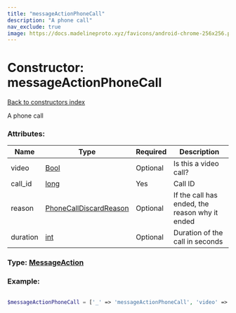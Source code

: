 ```yaml
---
title: "messageActionPhoneCall"
description: "A phone call"
nav_exclude: true
image: https://docs.madelineproto.xyz/favicons/android-chrome-256x256.png
---
```

# Constructor: messageActionPhoneCall  
[Back to constructors index](/API_docs/constructors/index.html)



A phone call

### Attributes:

| Name     |    Type       | Required | Description |
|----------|---------------|----------|-------------|
|video|[Bool](/API_docs/types/Bool.html) | Optional|Is this a video call?|
|call\_id|[long](/API_docs/types/long.html) | Yes|Call ID|
|reason|[PhoneCallDiscardReason](/API_docs/types/PhoneCallDiscardReason.html) | Optional|If the call has ended, the reason why it ended|
|duration|[int](/API_docs/types/int.html) | Optional|Duration of the call in seconds|



### Type: [MessageAction](/API_docs/types/MessageAction.html)


### Example:

```php

$messageActionPhoneCall = ['_' => 'messageActionPhoneCall', 'video' => Bool, 'call_id' => long, 'reason' => PhoneCallDiscardReason, 'duration' => int];
```  
